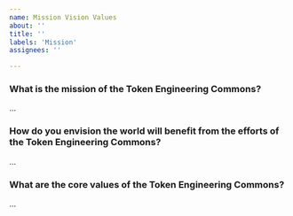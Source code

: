 ```yaml
---
name: Mission Vision Values
about: ''
title: ''
labels: 'Mission'
assignees: ''

---
```


### What is the mission of the Token Engineering Commons?
...
### How do you envision the world will benefit from the efforts of the Token Engineering Commons?
...
### What are the core values of the Token Engineering Commons?
...
